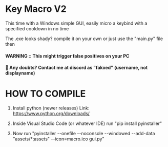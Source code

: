 # Key Macro V2
This time with a Windows simple GUI, easily micro a keybind with a specified cooldown in no time

The .exe looks shady? compile it on your own or just use the "main.py" file then

#### WARNING :: This might trigger false positives on your PC
#### 📃 Any doubts? Contact me at discord as "fakxed" (username, not displayname)

# HOW TO COMPILE

1. Install python (newer releases)
     Link: https://www.python.org/downloads/

2. Inside Visual Studio Code (or whatever IDE) run "pip install pyinstaller"
   
3. Now run "pyinstaller --onefile --noconsole --windowed --add-data "assets/*;assets" --icon=macro.ico gui.py"
